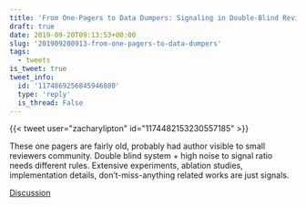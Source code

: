 ```yaml
---
title: 'From One-Pagers to Data Dumpers: Signaling in Double-Blind Reviews'
draft: true
date: 2019-09-20T09:13:53+00:00
slug: '201909200913-from-one-pagers-to-data-dumpers'
tags:
  - tweets
is_tweet: true
tweet_info:
  id: '1174869256845946880'
  type: 'reply'
  is_thread: False
---
```




{{< tweet user="zacharylipton" id="1174482153230557185" >}}

These one pagers are fairly old, probably had author visible to small reviewers community. Double blind system + high noise to signal ratio needs different rules. Extensive experiments, ablation studies, implementation details, don’t-miss-anything related works are just signals.

[Discussion](https://x.com/sytelus/status/1174869256845946880)
